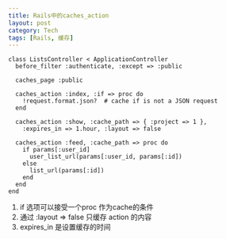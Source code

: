 ```yaml
---
title: Rails中的caches_action
layout: post
category: Tech
tags: [Rails, 缓存]
---
```



	class ListsController < ApplicationController
	  before_filter :authenticate, :except => :public
 
	  caches_page :public
 
	  caches_action :index, :if => proc do
	    !request.format.json?  # cache if is not a JSON request
	  end
 
	  caches_action :show, :cache_path => { :project => 1 },
	    :expires_in => 1.hour, :layout => false
 
	  caches_action :feed, :cache_path => proc do
	    if params[:user_id]
	      user_list_url(params[:user_id, params[:id])
	    else
	      list_url(params[:id])
	    end
	  end
	end
	
1. if 选项可以接受一个proc 作为cache的条件
2. 通过 :layout => false 只缓存 action 的内容
3. expires_in 是设置缓存的时间